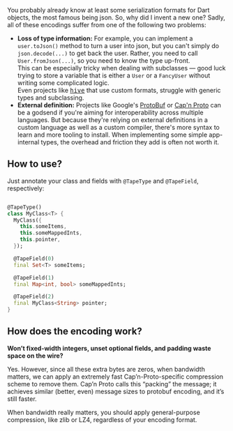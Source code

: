 You probably already know at least some serialization formats for Dart objects, the most famous being json. So, why did I invent a new one?
Sadly, all of these encodings suffer from one of the following two problems:

* **Loss of type information:** For example, you can implement a `user.toJson()` method to turn a user into json, but you can't simply do `json.decode(...)` to get back the user. Rather, you need to call `User.fromJson(...)`, so you need to know the type up-front.  
  This can be especially tricky when dealing with subclasses — good luck trying to store a variable that is either a `User` or a `FancyUser` without writing some complicated logic.  
  Even projects like [<kbd>hive</kbd>](https://pub.dev/packages/hive) that use custom formats, struggle with generic types and subclassing.
* **External definition:** Projects like Google's [ProtoBuf](https://developers.google.com/protocol-buffers) or [Cap'n Proto](https://capnproto.org/) can be a godsend if you're aiming for interoperability across multiple languages. But because they're relying on external definitions in a custom language as well as a custom compiler, there's more syntax to learn and more tooling to install. When implementing some simple app-internal types, the overhead and friction they add is often not worth it.

## How to use?

Just annotate your class and fields with `@TapeType` and `@TapeField`, respectively:

```dart

@TapeType()
class MyClass<T> {
  MyClass({
    this.someItems,
    this.someMappedInts,
    this.pointer,
  });

  @TapeField(0)
  final Set<T> someItems;

  @TapeField(1)
  final Map<int, bool> someMappedInts;

  @TapeField(2)
  final MyClass<String> pointer;
}
```

## How does the encoding work?

**Won’t fixed-width integers, unset optional fields, and padding waste space on the wire?**

Yes. However, since all these extra bytes are zeros, when bandwidth matters, we can apply an extremely fast Cap’n-Proto-specific compression scheme to remove them. Cap’n Proto calls this “packing” the message; it achieves similar (better, even) message sizes to protobuf encoding, and it’s still faster.

When bandwidth really matters, you should apply general-purpose compression, like zlib or LZ4, regardless of your encoding format.
